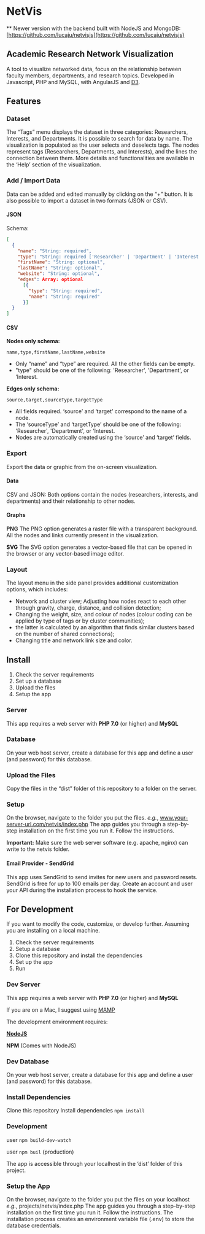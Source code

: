 # NetVis

** Newer version with the backend built with NodeJS and MongoDB: [https://github.com/lucaju/netvisjs](https://github.com/lucaju/netvisjs)

## Academic Research Network Visualization

A tool to visualize networked data, focus on the relationship between faculty members, departments, and research topics.
Developed in Javascript, PHP and MySQL, with AngularJS and [D3](https://d3js.org/).

## Features

### Dataset

The “Tags” menu displays the dataset in three categories: Researchers, Interests, and Departments. It is possible to search for data by name. The visualization is populated as the user selects and deselects tags. The nodes represent tags (Researchers, Departments, and Interests), and the lines the connection between them. More details and functionalities are available in the ‘Help’ section of the visualization.

### Add / Import Data

Data can be added and edited manually by clicking on the “+” button.
It is also possible to import a dataset in two formats (JSON or CSV).

#### JSON

Schema:

```json
[
  {
    "name": "String: required",
    "type": "String: required ['Researcher' | 'Department' | 'Interest']",
    "firstName": "String: optional",
    "lastName": "String: optional",
    "website": "String: optional",
    "edges": Array: optional
      [{
        "type": "String: required",
        "name": "String: required"
      }]
  }
]
```

#### CSV

**Nodes only schema:**

`name,type,firstName,lastName,website`

- Only “name” and “type” are required. All the other fields can be empty.
- "type" should be one of the following: 'Researcher', 'Department', or ‘Interest.

**Edges only schema:**

`source,target,sourceType,targetType`

- All fields required. ‘source’ and ‘target’ correspond to the name of a node.
- The ‘sourceType’ and ‘targetType’ should be one of the following: 'Researcher', 'Department', or ‘Interest.
- Nodes are automatically created using the ‘source’ and ‘target’ fields.

### Export

Export the data or graphic from the on-screen visualization.

#### Data

CSV and JSON: Both options contain the nodes (researchers, interests, and departments) and their relationship to other nodes.

#### Graphs

**PNG**
The PNG option generates a raster file with a transparent background. All the nodes and links currently present in the visualization.

**SVG**
The SVG option generates a vector-based file that can be opened in the browser or any vector-based image editor.

### Layout

The layout menu in the side panel provides additional customization options, which includes:

- Network and cluster view; Adjusting how nodes react to each other through gravity, charge, distance, and collision detection;
- Changing the weight, size, and colour of nodes (colour coding can be applied by type of tags or by cluster communities);
- the latter is calculated by an algorithm that finds similar clusters based on the number of shared connections);
- Changing title and network link size and color.

## Install

1. Check the server requirements
2. Set up a database
3. Upload the files
4. Setup the app

### Server

This app requires a web server with
**PHP 7.0** (or higher) and **MySQL**

### Database

On your web host server, create a database for this app and define a user (and password) for this database.

### Upload the Files

Copy the files in the “dist” folder of this repository to a folder on the server.

### Setup

On the browser, navigate to the folder you put the files. _e.g._, www.your-server-url.com/netvis/index.php
The app guides you through a step-by-step installation on the first time you run it. Follow the instructions.

**Important:** Make sure the web server software (e.g. apache, nginx) can write to the netvis folder.

#### Email Provider - SendGrid

This app uses SendGrid to send invites for new users and password resets.
SendGrid is free for up to 100 emails per day.
Create an account and user your API during the installation process to hook the service.

## For Development

If you want to modify the code, customize, or develop further.
Assuming you are installing on a local machine.

1. Check the server requirements
2. Setup a database
3. Clone this repository and install the dependencies
4. Set up the app
5. Run

### Dev Server

This app requires a web server with
**PHP 7.0** (or higher) and **MySQL**

If you are on a Mac, I suggest using [MAMP](https://www.mamp.info/en/)

The development environment requires:

[**NodeJS**](https://nodejs.org/en/)

**NPM** (Comes with NodeJS)

### Dev Database

On your web host server, create a database for this app and define a user (and password) for this database.

### Install Dependencies

Clone this repository
Install dependencies `npm install`

### Development

user `npm build-dev-watch`

user `npm buil` (production)

The app is accessible through your localhost in the ‘dist’ folder of this project.

### Setup the App

On the browser, navigate to the folder you put the files on your localhost _e.g._, projects/netvis/index.php
The app guides you through a step-by-step installation on the first time you run it. Follow the instructions.
The installation process creates an environment variable file (.env) to store the database credentials.
